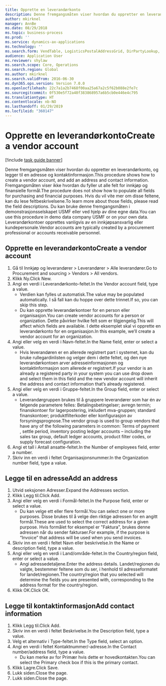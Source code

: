 ```yaml
---
title: Opprette en leverandørkonto
description: Denne fremgangsmåten viser hvordan du oppretter en leverandørkonto, og legger til en adresse og kontaktinformasjon.
author: mkirknel
manager: AnnBe
ms.date: 08/29/2018
ms.topic: business-process
ms.prod: ''
ms.service: dynamics-ax-applications
ms.technology: ''
ms.search.form: VendTable, LogisticsPostalAddressGrid, DirPartyLookup, LogisticsPostalAddress, SysLookupMultiSelectGrid
audience: Application User
ms.reviewer: shylaw
ms.search.scope: Core, Operations
ms.search.region: Global
ms.author: mkirknel
ms.search.validFrom: 2016-06-30
ms.dyn365.ops.version: Version 7.0.0
ms.openlocfilehash: 22c7a1a2b7468f00aa25a67a2c5f62b088e2fe7c
ms.sourcegitcommit: 0f530e5f72a40f383868957a6b5cb0e446e4c795
ms.translationtype: HT
ms.contentlocale: nb-NO
ms.lasthandoff: 01/29/2019
ms.locfileid: "360147"
---
```

# <a name="create-a-vendor-account"></a><span data-ttu-id="7a941-103">Opprette en leverandørkonto</span><span class="sxs-lookup"><span data-stu-id="7a941-103">Create a vendor account</span></span>

[!include [task guide banner](../../includes/task-guide-banner.md)]

<span data-ttu-id="7a941-104">Denne fremgangsmåten viser hvordan du oppretter en leverandørkonto, og legger til en adresse og kontaktinformasjon.</span><span class="sxs-lookup"><span data-stu-id="7a941-104">This procedure shows how to create a vendor account, and add an address and contact information.</span></span> <span data-ttu-id="7a941-105">Fremgangsmåten viser ikke hvordan du fyller ut alle felt for innkjøp og finansielle formål.</span><span class="sxs-lookup"><span data-stu-id="7a941-105">The procedure does not show how to populate all fields for purchasing and financial purposes.</span></span> <span data-ttu-id="7a941-106">Hvis du vil vite mer om disse feltene, kan du lese feltbeskrivelsene.</span><span class="sxs-lookup"><span data-stu-id="7a941-106">To learn more about those fields, please read the field descriptions.</span></span> <span data-ttu-id="7a941-107">Du kan bruke denne fremgangsmåten i demonstrasjonsselskapet USMF eller ved hjelp av dine egne data.</span><span class="sxs-lookup"><span data-stu-id="7a941-107">You can use this procedure in demo data company USMF or on your own data.</span></span> <span data-ttu-id="7a941-108">Leverandørkontoer opprettes vanligvis av en innkjøpsansvarlig eller kundepersonale.</span><span class="sxs-lookup"><span data-stu-id="7a941-108">Vendor accounts are typically created by a procurement professional or accounts receivable personnel.</span></span>


## <a name="create-a-vendor-account"></a><span data-ttu-id="7a941-109">Opprette en leverandørkonto</span><span class="sxs-lookup"><span data-stu-id="7a941-109">Create a vendor account</span></span>
1. <span data-ttu-id="7a941-110">Gå til Innkjøp og leverandører > Leverandører > Alle leverandører.</span><span class="sxs-lookup"><span data-stu-id="7a941-110">Go to Procurement and sourcing > Vendors > All vendors.</span></span>
2. <span data-ttu-id="7a941-111">Klikk Ny.</span><span class="sxs-lookup"><span data-stu-id="7a941-111">Click New.</span></span>
3. <span data-ttu-id="7a941-112">Angi en verdi i Leverandørkonto-feltet.</span><span class="sxs-lookup"><span data-stu-id="7a941-112">In the Vendor account field, type a value.</span></span>
    * <span data-ttu-id="7a941-113">Verdien kan fylles ut automatisk.</span><span class="sxs-lookup"><span data-stu-id="7a941-113">The value may be populated automatically.</span></span> <span data-ttu-id="7a941-114">I så fall kan du hoppe over dette trinnet.</span><span class="sxs-lookup"><span data-stu-id="7a941-114">If so, you can skip this step.</span></span>  
    * <span data-ttu-id="7a941-115">Du kan opprette leverandørkontoer for en person eller organisasjon.</span><span class="sxs-lookup"><span data-stu-id="7a941-115">You can create vendor accounts for a person or organization.</span></span> <span data-ttu-id="7a941-116">Dette påvirker hvilke felt som er tilgjengelig.</span><span class="sxs-lookup"><span data-stu-id="7a941-116">This will affect which fields are available.</span></span> <span data-ttu-id="7a941-117">I dette eksemplet skal vi opprette en leverandørkonto for en organisasjon.</span><span class="sxs-lookup"><span data-stu-id="7a941-117">In this example, we’ll create a vendor account for an organization.</span></span>   
4. <span data-ttu-id="7a941-118">Angi eller velg en verdi i Navn-feltet.</span><span class="sxs-lookup"><span data-stu-id="7a941-118">In the Name field, enter or select a value.</span></span>
    * <span data-ttu-id="7a941-119">Hvis leverandøren er en allerede registrert part i systemet, kan du bruke rullegardinlisten og velger dem i dette feltet, og den nye leverandørkontoen arver adresseinformasjonen og kontaktinformasjon som allerede er registrert.</span><span class="sxs-lookup"><span data-stu-id="7a941-119">If your vendor is an already a registered party in your system you can use drop down and select them in this field and the new vendor account will inherit the address and contact information that’s already registered.</span></span>  
5. <span data-ttu-id="7a941-120">Angi eller velg en verdi i Gruppe-feltet.</span><span class="sxs-lookup"><span data-stu-id="7a941-120">In the Group field, enter or select a value.</span></span>
    * <span data-ttu-id="7a941-121">Leverandørgruppen brukes til å gruppere leverandører som har én av følgende parametere felles: Betalingsbetingelser; avregn termin; finanskontoer for lagerpostering, inkludert mva-gruppen; standard finanskontoer; produktfilterkoder eller konfigurasjon av forsyningsprognose.</span><span class="sxs-lookup"><span data-stu-id="7a941-121">The vendor group is used to group vendors that have any of the following parameters in common: Terms of payment , settle period,  inventory posting ledger accounts – including the sales tax group, default ledger accounts, product filter codes, or supply forecast configuration.</span></span>  
6. <span data-ttu-id="7a941-122">Angi et tall i Antall ansatte-feltet.</span><span class="sxs-lookup"><span data-stu-id="7a941-122">In the Number of employees field, enter a number.</span></span>
7. <span data-ttu-id="7a941-123">Skriv inn en verdi i feltet Organisasjonsnummer.</span><span class="sxs-lookup"><span data-stu-id="7a941-123">In the Organization number field, type a value.</span></span>

## <a name="add-an-address"></a><span data-ttu-id="7a941-124">Legge til en adresse</span><span class="sxs-lookup"><span data-stu-id="7a941-124">Add an address</span></span>
1. <span data-ttu-id="7a941-125">Utvid seksjonen Adresser.</span><span class="sxs-lookup"><span data-stu-id="7a941-125">Expand the Addresses section.</span></span>
2. <span data-ttu-id="7a941-126">Klikk Legg til.</span><span class="sxs-lookup"><span data-stu-id="7a941-126">Click Add.</span></span>
3. <span data-ttu-id="7a941-127">Angi eller velg en verdi i Formål-feltet.</span><span class="sxs-lookup"><span data-stu-id="7a941-127">In the Purpose field, enter or select a value.</span></span>
    * <span data-ttu-id="7a941-128">Du kan velge ett eller flere formål.</span><span class="sxs-lookup"><span data-stu-id="7a941-128">You can select one or more purposes.</span></span> <span data-ttu-id="7a941-129">Disse brukes til å velge den riktige adressen for en angitt formål.</span><span class="sxs-lookup"><span data-stu-id="7a941-129">These are used to select the correct address for a given purpose.</span></span> <span data-ttu-id="7a941-130">Hvis formålet for eksempel er "Faktura", brukes denne adressen når du sender fakturaer.</span><span class="sxs-lookup"><span data-stu-id="7a941-130">For example, if the purpose is “Invoice” that address will be used when you send invoices.</span></span>  
4. <span data-ttu-id="7a941-131">Skriv inn en verdi i feltet Navn eller beskrivelse.</span><span class="sxs-lookup"><span data-stu-id="7a941-131">In the Name or description field, type a value.</span></span>
5. <span data-ttu-id="7a941-132">Angi eller velg en verdi i Land/område-feltet.</span><span class="sxs-lookup"><span data-stu-id="7a941-132">In the Country/region field, enter or select a value.</span></span>
    * <span data-ttu-id="7a941-133">Angi adressedetaljene.</span><span class="sxs-lookup"><span data-stu-id="7a941-133">Enter the address details.</span></span> <span data-ttu-id="7a941-134">Landet/regionen du valgte, bestemmer feltene som du ser, i henhold til adresseformatet for landet/regionen.</span><span class="sxs-lookup"><span data-stu-id="7a941-134">The country/region that you selected will determine the fields you are presented with, corresponding to the address format for the country/region.</span></span>   
6. <span data-ttu-id="7a941-135">Klikk OK.</span><span class="sxs-lookup"><span data-stu-id="7a941-135">Click OK.</span></span>

## <a name="add-contact-information"></a><span data-ttu-id="7a941-136">Legge til kontaktinformasjon</span><span class="sxs-lookup"><span data-stu-id="7a941-136">Add contact information</span></span>
1. <span data-ttu-id="7a941-137">Klikk Legg til.</span><span class="sxs-lookup"><span data-stu-id="7a941-137">Click Add.</span></span>
2. <span data-ttu-id="7a941-138">Skriv inn en verdi i feltet Beskrivelse.</span><span class="sxs-lookup"><span data-stu-id="7a941-138">In the Description field, type a value.</span></span>
3. <span data-ttu-id="7a941-139">Velg et alternativ i Type-feltet.</span><span class="sxs-lookup"><span data-stu-id="7a941-139">In the Type field, select an option.</span></span>
4. <span data-ttu-id="7a941-140">Angi en verdi i feltet Kontaktnummer/-adresse.</span><span class="sxs-lookup"><span data-stu-id="7a941-140">In the Contact number/address field, type a value.</span></span>
    * <span data-ttu-id="7a941-141">Du kan merke av for Primær hvis dette er hovedkontakten.</span><span class="sxs-lookup"><span data-stu-id="7a941-141">You can select the Primary check box if this is the primary contact.</span></span>  
5. <span data-ttu-id="7a941-142">Klikk Lagre.</span><span class="sxs-lookup"><span data-stu-id="7a941-142">Click Save.</span></span>
6. <span data-ttu-id="7a941-143">Lukk siden.</span><span class="sxs-lookup"><span data-stu-id="7a941-143">Close the page.</span></span>
7. <span data-ttu-id="7a941-144">Lukk siden.</span><span class="sxs-lookup"><span data-stu-id="7a941-144">Close the page.</span></span>

